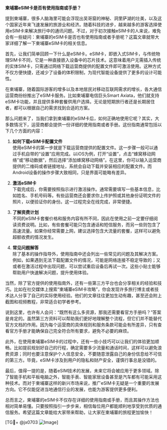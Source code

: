 **柬埔寨eSIM卡是否有使用指南或手册？**

提到柬埔寨，很多人脑海里可能会浮现出吴哥窟的神秘、洞里萨湖的壮美，以及这个国家近年来飞速发展的旅游业和经济。随着科技的进步，越来越多的游客选择使用eSIM卡来解决旅行中的通讯问题。不过，对于初次接触eSIM卡的人来说，难免会有一些疑问：柬埔寨的eSIM卡是否也有使用指南或者手册呢？这篇文章就带大家详细了解一下柬埔寨eSIM卡的相关信息。

首先，让我们简单回顾一下什么是eSIM卡。eSIM卡，即嵌入式SIM卡，与传统物理SIM卡不同，它是一种直接嵌入设备中的芯片技术。这意味着用户无需插入传统的实体SIM卡，只需通过网络下载运营商提供的配置文件即可激活使用。这种方式不仅方便快捷，还减少了设备的体积限制，为现代智能设备提供了更多的设计可能性。

在柬埔寨，随着国际游客的增多以及本地居民对移动互联网需求的增长，各大通信运营商纷纷推出了eSIM卡服务。比如柬埔寨电信巨头Smart Axiata，他们就支持eSIM卡功能，并且提供多种套餐供用户选择。无论是短期旅行者还是长期居住者，都可以根据自己的需求找到合适的方案。

那么问题来了，当我们拿到柬埔寨的eSIM卡后，如何正确地使用它呢？其实，大多数情况下，运营商都会提供一份详细的使用指南或者手册。这份指南通常包括以下几个方面的内容：

1. **如何下载eSIM卡配置文件**  
   使用eSIM卡的第一步就是下载运营商提供的配置文件。这一步骤一般可以通过手机自带的“设置”应用完成。以iOS为例，打开“设置”，点击“蜂窝移动网络”或“移动数据”，然后选择“添加蜂窝移动网络”。在这里，你可以输入运营商提供的二维码或者链接地址，系统会自动下载并安装相应的配置文件。而Android设备的操作步骤大致相同，只是界面可能略有差异。

2. **激活eSIM卡**  
   下载完成后，你需要按照指示进行激活操作。通常需要填写一些基本信息，比如姓名、手机号码等。有些运营商还会要求你上传护照或其他身份证明文件的照片，以便验证你的身份。这一过程完全在线完成，非常便捷。

3. **了解资费计划**  
   不同的eSIM卡套餐价格和服务内容有所不同，因此在使用之前一定要仔细阅读资费说明。比如，有些套餐可能只包含通话和短信服务，而另一些则包含了高速流量。如果你经常需要上网，建议选择包含大流量的套餐，这样可以避免超额收费的情况发生。

4. **常见问题解答**  
   除了基本的操作指导外，使用指南中还会列出一些常见的问题及其解决方案。例如，如果遇到无法下载配置文件的情况，可能是网络连接不稳定导致的；又或者在激活过程中出现问题，可以尝试重启设备后再试一次。这些小贴士能够帮助用户快速解决问题，提升使用体验。

当然，除了官方提供的使用指南外，还有一些第三方平台也会分享相关的经验和技巧。比如在社交媒体上搜索“柬埔寨eSIM卡攻略”，你会发现许多旅行博主或者技术达人分享了自己的实际使用经验。他们的文章往往更加生动有趣，甚至还会附上截图和视频教程，非常适合初学者参考。

说到这里，也许有人会问：“既然有这么多资源，那我还需要看官方手册吗？”答案是肯定的。虽然第三方资料可以帮助我们更好地理解整个流程，但它们并不能替代官方文档的作用。因为每个运营商的具体规则和服务条款可能会有所差异，只有查看官方手册才能确保自己完全符合所有要求，避免不必要的麻烦。

此外，在使用柬埔寨eSIM卡的过程中，还有一些小技巧可以让我们的体验更加顺畅。比如提前规划好自己的行程，确定需要多少流量和通话时间，这样可以避免浪费资源；同时也要注意保护个人信息安全，不要随意泄露自己的身份信息给不可信的第三方。毕竟，eSIM卡涉及到用户的隐私和财产安全，谨慎行事总是没错的。

最后，值得一提的是，随着eSIM技术的发展，未来它将会被应用于更多领域。除了智能手机和平板电脑之外，智能手表、智能家居设备甚至是汽车都有可能采用这种技术。而对于柬埔寨这样的新兴市场来说，推广eSIM卡无疑是一个重要的发展方向。它不仅能促进当地通信行业的发展，也能为游客提供更多便利。

总而言之，柬埔寨的eSIM卡不仅存在详细的使用指南或手册，而且其操作方法也相对简单易懂。只要按照指引一步步来，相信每位用户都能顺利地享受到优质的通信服务。希望这篇文章能给大家带来帮助，让大家在柬埔寨的旅程更加愉快！  

[TG💪+ @jx0703 ![Image](https://github.com/user-attachments/assets/dbca1d08-cadb-493c-b0ec-ad6f7a83f270)]